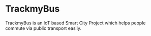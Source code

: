 # TrackmyBus
TrackmyBus is an IoT based Smart City Project which helps people commute via public transport easily.
